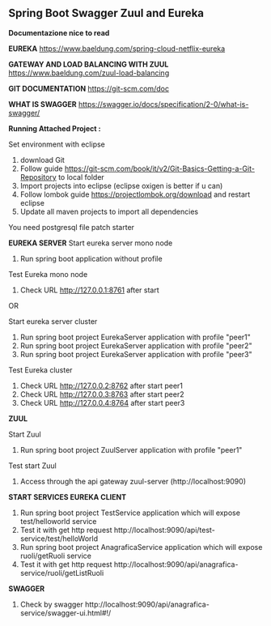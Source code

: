 
Spring Boot Swagger Zuul and Eureka
------------------------------


**Documentazione nice to read**

**EUREKA**
https://www.baeldung.com/spring-cloud-netflix-eureka

**GATEWAY AND LOAD BALANCING WITH ZUUL**
https://www.baeldung.com/zuul-load-balancing

**GIT DOCUMENTATION**
https://git-scm.com/doc

**WHAT IS SWAGGER**
https://swagger.io/docs/specification/2-0/what-is-swagger/




**Running Attached Project :**

Set environment with eclipse
1. download Git
2. Follow guide https://git-scm.com/book/it/v2/Git-Basics-Getting-a-Git-Repository to local folder
3. Import projects into eclipse (eclipse oxigen is better if u can)
4. Follow lombok guide https://projectlombok.org/download and restart eclipse
5. Update all maven projects to import all dependencies

You need postgresql file patch starter



**EUREKA SERVER**
Start eureka server mono node
1. Run spring boot application without profile

Test Eureka mono node
1. Check URL http://127.0.0.1:8761 after start

OR

Start eureka server cluster
1. Run spring boot project EurekaServer application with profile "peer1"
2. Run spring boot project EurekaServer application with profile "peer2"
3. Run spring boot project EurekaServer application with profile "peer3"

Test Eureka cluster
1. Check URL http://127.0.0.2:8762 after start peer1
2. Check URL http://127.0.0.3:8763 after start peer2
3. Check URL http://127.0.0.4:8764 after start peer3



**ZUUL**

Start Zuul 
1. Run spring boot project ZuulServer application with profile "peer1"

Test start Zuul
1. Access through the api gateway zuul-server (http://localhost:9090) 



**START SERVICES EUREKA CLIENT**

1. Run spring boot project TestService application which will expose test/helloworld service
2. Test it with get http request http://localhost:9090/api/test-service/test/helloWorld
3. Run spring boot project AnagraficaService application which will expose ruoli/getRuoli service
4. Test it with get http request http://localhost:9090/api/anagrafica-service/ruoli/getListRuoli


**SWAGGER**
1. Check by swagger http://localhost:9090/api/anagrafica-service/swagger-ui.html#!/

